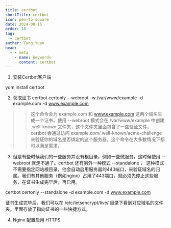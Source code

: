 ```yaml
---
title: certbot
shortTitle: certbot
icon: pen-to-square
date: 2024-08-15
order: 16
tag: 
  - certbot
auther: Tang Yuan
head:
  - - meta
    - name: keywords
      content: certbot
---
```


1. 安装Certbot客户端

yum install certbot

2. 获取证书
certbot certonly --webroot -w /var/www/example -d example.com -d www.example.com

>> 这个命令会为 example.com 和 www.example.com 这两个域名生成一个证书，使用 --webroot 模式会在 /var/www/example 中创建 .well-known 文件夹，这个文件夹里面包含了一些验证文件，certbot 会通过访问 example.com/.well-known/acme-challenge 来验证你的域名是否绑定的这个服务器。这个命令在大多数情况下都可以满足需求，

3. 但是有些时候我们的一些服务并没有根目录，例如一些微服务，这时候使用 --webroot 就走不通了。certbot 还有另外一种模式 --standalone ， 这种模式不需要指定网站根目录，他会自动启用服务器的443端口，来验证域名的归属。我们有其他服务（例如nginx）占用了443端口，就必须先停止这些服务，在证书生成完毕后，再启用。

certbot certonly --standalone -d example.com -d www.example.com

证书生成完毕后，我们可以在 /etc/letsencrypt/live/ 目录下看到对应域名的文件夹，里面存放了指向证书的一些快捷方式。

4. Nginx 配置启用 HTTPS